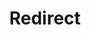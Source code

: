 ﻿---
layout: src/layouts/Redirect.astro
title: Redirect
redirect: https://yamldoc.liuyan.wang/docs/security/exposing-octopus
pubDate:  2023-01-01
navSearch: false
navSitemap: false
navMenu: false
---

